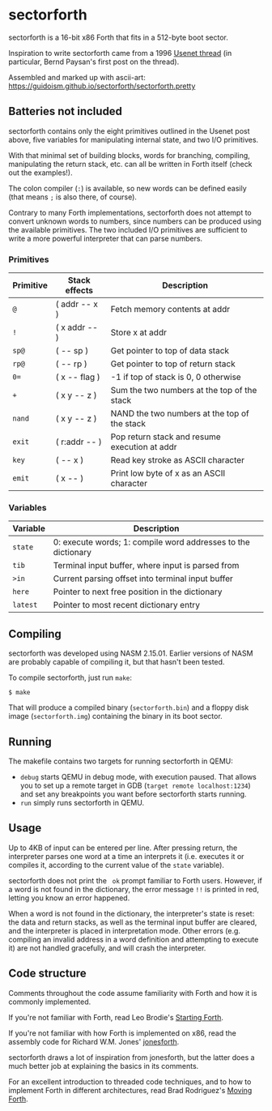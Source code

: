 # sectorforth

sectorforth is a 16-bit x86 Forth that fits in a 512-byte boot sector.

Inspiration to write sectorforth came from a 1996
[Usenet thread](https://groups.google.com/g/comp.lang.forth/c/NS2icrCj1jQ)
(in particular, Bernd Paysan's first post on the thread).

Assembled and marked up with ascii-art: https://guidoism.github.io/sectorforth/sectorforth.pretty

## Batteries not included

sectorforth contains only the eight primitives outlined in the Usenet
post above, five variables for manipulating internal state, and two I/O
primitives.

With that minimal set of building blocks, words for branching, compiling,
manipulating the return stack, etc. can all be written in Forth itself
(check out the examples!).

The colon compiler (`:`) is available, so new words can be defined easily
(that means `;` is also there, of course).

Contrary to many Forth implementations, sectorforth does not attempt to
convert unknown words to numbers, since numbers can be produced using the
available primitives. The two included I/O primitives are sufficient to
write a more powerful interpreter that can parse numbers.

### Primitives

| Primitive | Stack effects | Description                                   |
| --------- | ------------- | --------------------------------------------- |
| `@`       | ( addr -- x ) | Fetch memory contents at addr                 |
| `!`       | ( x addr -- ) | Store x at addr                               |
| `sp@`     | ( -- sp )     | Get pointer to top of data stack              |
| `rp@`     | ( -- rp )     | Get pointer to top of return stack            |
| `0=`      | ( x -- flag ) | -1 if top of stack is 0, 0 otherwise          |
| `+`       | ( x y -- z )  | Sum the two numbers at the top of the stack   |
| `nand`    | ( x y -- z )  | NAND the two numbers at the top of the stack  |
| `exit`    | ( r:addr -- ) | Pop return stack and resume execution at addr |
| `key`     | ( -- x )      | Read key stroke as ASCII character            |
| `emit`    | ( x -- )      | Print low byte of x as an ASCII character     |

### Variables

| Variable | Description                                                   |
| -------- | ------------------------------------------------------------- |
| `state`  | 0: execute words; 1: compile word addresses to the dictionary |
| `tib`    | Terminal input buffer, where input is parsed from             |
| `>in`    | Current parsing offset into terminal input buffer             |
| `here`   | Pointer to next free position in the dictionary               |
| `latest` | Pointer to most recent dictionary entry                       |

## Compiling

sectorforth was developed using NASM 2.15.01. Earlier versions of NASM
are probably capable of compiling it, but that hasn't been tested.

To compile sectorforth, just run `make`:

```
$ make
```

That will produce a compiled binary (`sectorforth.bin`) and a floppy disk
image (`sectorforth.img`) containing the binary in its boot sector.

## Running

The makefile contains two targets for running sectorforth in QEMU:

- `debug` starts QEMU in debug mode, with execution paused. That allows
you to set up a remote target in GDB (`target remote localhost:1234`) and
set any breakpoints you want before sectorforth starts running.
- `run` simply runs sectorforth in QEMU.

## Usage

Up to 4KB of input can be entered per line. After pressing return, the
interpreter parses one word at a time an interprets it (i.e. executes it
or compiles it, according to the current value of the `state` variable).

sectorforth does not print the ` ok` prompt familiar to Forth users.
However, if a word is not found in the dictionary, the error message `!!`
is printed in red, letting you know an error happened.

When a word is not found in the dictionary, the interpreter's state is
reset: the data and return stacks, as well as the terminal input buffer
are cleared, and the interpreter is placed in interpretation mode. Other
errors (e.g. compiling an invalid address in a word definition and
attempting to execute it) are not handled gracefully, and will crash the
interpreter.

## Code structure

Comments throughout the code assume familiarity with Forth and how it is
commonly implemented.

If you're not familiar with Forth, read Leo Brodie's
[Starting Forth](https://www.forth.com/starting-forth).

If you're not familiar with how Forth is implemented on x86, read the
assembly code for Richard W.M. Jones'
[jonesforth](http://git.annexia.org/?p=jonesforth.git;a=blob;f=jonesforth.S).

sectorforth draws a lot of inspiration from jonesforth, but the latter
does a much better job at explaining the basics in its comments.

For an excellent introduction to threaded code techniques, and to how to
implement Forth in different architectures, read Brad Rodriguez's
[Moving Forth](http://www.bradrodriguez.com/papers/moving1.htm).
